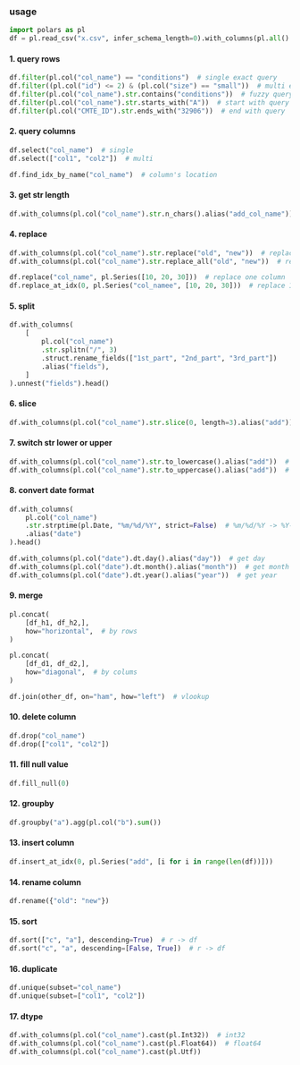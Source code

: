 ### usage

```python
import polars as pl
df = pl.read_csv("x.csv", infer_schema_length=0).with_columns(pl.all().cast(pl.Utf8, strict=False))
```

#### 1. query rows

```python
df.filter(pl.col("col_name") == "conditions")  # single exact query
df.filter((pl.col("id") <= 2) & (pl.col("size") == "small"))  # multi exact query
df.filter(pl.col("col_name").str.contains("conditions"))  # fuzzy query
df.filter(pl.col("col_name").str.starts_with("A"))  # start with query
df.filter(pl.col("CMTE_ID").str.ends_with("32906"))  # end with query
```

#### 2. query columns

```python
df.select("col_name")  # single
df.select(["col1", "col2"])  # multi

df.find_idx_by_name("col_name")  # column's location
```

#### 3. get str length

```python
df.with_columns(pl.col("col_name").str.n_chars().alias("add_col_name"))  # 
```

#### 4. replace

```python
df.with_columns(pl.col("col_name").str.replace("old", "new"))  # replace first match
df.with_columns(pl.col("col_name").str.replace_all("old", "new"))  # replace all match

df.replace("col_name", pl.Series([10, 20, 30]))  # replace one column
df.replace_at_idx(0, pl.Series("col_namee", [10, 20, 30]))  # replace 1st column
```

#### 5. split

```python
df.with_columns(
    [
        pl.col("col_name")
        .str.splitn("/", 3)
        .struct.rename_fields(["1st_part", "2nd_part", "3rd_part"])
        .alias("fields"),
    ]
).unnest("fields").head()
```

#### 6. slice

```python
df.with_columns(pl.col("col_name").str.slice(0, length=3).alias("add"))  # str[0:3]
```

#### 7. switch str lower or upper

```python
df.with_columns(pl.col("col_name").str.to_lowercase().alias("add"))  # to lower
df.with_columns(pl.col("col_name").str.to_uppercase().alias("add"))  # to upper
```

#### 8. convert date format

```python
df.with_columns(
    pl.col("col_name")
    .str.strptime(pl.Date, "%m/%d/%Y", strict=False)  # %m/%d/%Y -> %Y-%m-%d
    .alias("date")
).head()

df.with_columns(pl.col("date").dt.day().alias("day"))  # get day
df.with_columns(pl.col("date").dt.month().alias("month"))  # get month
df.with_columns(pl.col("date").dt.year().alias("year"))  # get year
```

#### 9. merge

```python
pl.concat(
    [df_h1, df_h2,], 
    how="horizontal",  # by rows
)

pl.concat(
    [df_d1, df_d2,], 
    how="diagonal",  # by colums
)

df.join(other_df, on="ham", how="left")  # vlookup
```

#### 10. delete column

```python
df.drop("col_name")
df.drop(["col1", "col2"])
```

#### 11. fill null value

```python
df.fill_null(0)
```

#### 12. groupby

```python
df.groupby("a").agg(pl.col("b").sum())
```

#### 13. insert column

```python
df.insert_at_idx(0, pl.Series("add", [i for i in range(len(df))]))
```

#### 14. rename column

```python
df.rename({"old": "new"})
```

#### 15. sort

```python
df.sort(["c", "a"], descending=True)  # r -> df
df.sort("c", "a", descending=[False, True])  # r -> df
```

#### 16. duplicate

```python
df.unique(subset="col_name")
df.unique(subset=["col1", "col2"])
```

#### 17. dtype

```python
df.with_columns(pl.col("col_name").cast(pl.Int32))  # int32
df.with_columns(pl.col("col_name").cast(pl.Float64))  # float64
df.with_columns(pl.col("col_name").cast(pl.Utf))
```

